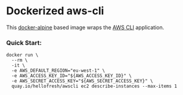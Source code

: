 Dockerized aws-cli
======

This [docker-alpine](https://github.com/gliderlabs/docker-alpine) based image wraps the [AWS CLI](http://docs.aws.amazon.com/cli/latest/userguide/cli-chap-welcome.html) application.

### Quick Start: 

    docker run \
      --rm \
      -it \
      -e AWS_DEFAULT_REGION="eu-west-1" \
      -e AWS_ACCESS_KEY_ID="${AWS_ACCESS_KEY_ID}" \
      -e AWS_SECRET_ACCESS_KEY="${AWS_SECRET_ACCESS_KEY}" \
      quay.io/hellofresh/awscli ec2 describe-instances --max-items 1


